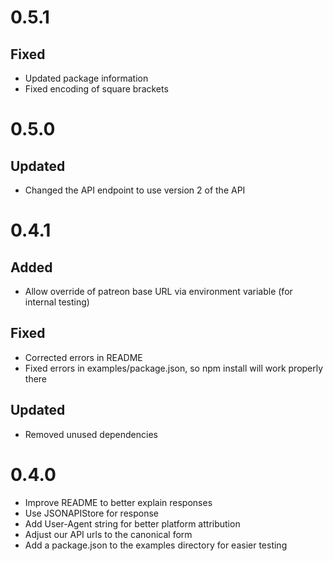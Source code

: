 # 0.5.1

## Fixed

* Updated package information
* Fixed encoding of square brackets

# 0.5.0

## Updated

* Changed the API endpoint to use version 2 of the API

# 0.4.1

## Added

* Allow override of patreon base URL via environment variable (for internal testing)

## Fixed

* Corrected errors in README
* Fixed errors in examples/package.json, so npm install will work properly there

## Updated

* Removed unused dependencies

# 0.4.0

* Improve README to better explain responses
* Use JSONAPIStore for response
* Add User-Agent string for better platform attribution
* Adjust our API urls to the canonical form
* Add a package.json to the examples directory for easier testing
